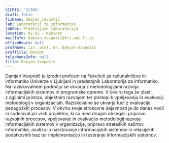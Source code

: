 ```yaml
---
SICRIS: '21393'
draft: false
fixName: damjan_vavpotič
lab: Laboratorij za informatiko
labPos: Predstojnik laboratorija
location: R2.62 - Kabinet
mailInfo: damjan.vavpotic@fri.uni-lj.si
officeHours: null
profName: izr. prof. dr. Damjan Vavpotič
profTitle: Docent
telephoneInfo: null
title: Damjan Vavpotič
---
```



Damjan Vavpotič je izredni profesor na Fakulteti za računalništvo in informatiko Univerze v Ljubljani in predstojnik Laboratorija za informatiko. Na raziskovalnem področju se ukvarja z metodologijami razvoja informacijskih sistemov in programske opreme. V okviru tega še zlasti z agilnimi pristopi, objektnim razvojem ter pristopi k vpeljevanju in evalvaciji metodologij v organizacijah. Raziskovalno se ukvarja tudi z evalvacijo pedagoških procesov. V okviru svoje strokovne dejavnosti je do danes vodil in sodeloval pri vrsti projektov, ki so med drugim obsegali: pripravo razvojnih procesov, vpeljevanje in evalvacijo metodologij razvoja informacijskih sistemov v organizacije, pripravo strateških načrtov informatike, analizo in načrtovanje informacijskih sistemov in relacijskih podatkovnih baz ter implementacijo in testiranje informacijskih sistemov.